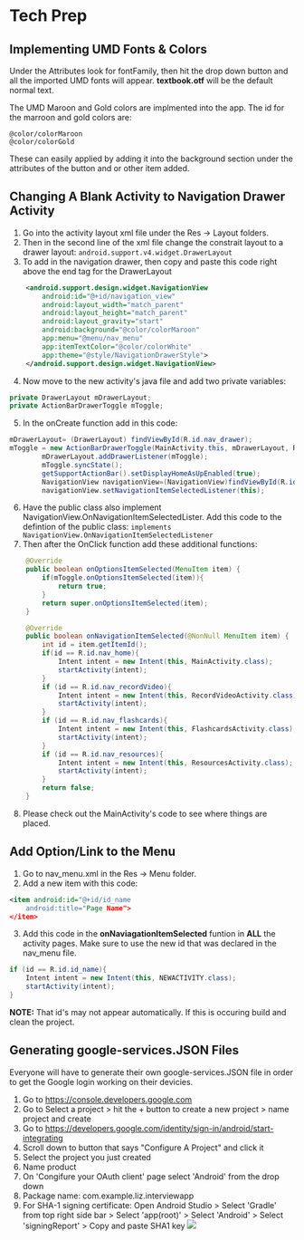 # Tech Prep

## Implementing UMD Fonts & Colors
Under the Attributes look for fontFamily, then hit the drop down button and all the imported UMD fonts will appear. __textbook.otf__ will be the default normal text. 

The UMD Maroon and Gold colors are implmented into the app. The id for the marroon and gold colors are:
```
@color/colorMaroon 
@color/colorGold
```
These can easily applied by adding it into the background section under the attributes of the button and or other item added.

## Changing A Blank Activity to Navigation Drawer Activity
1. Go into the activity layout xml file under the Res -> Layout folders.
2. Then in the second line of the xml file change the constrait layout to a drawer layout: 
	`android.support.v4.widget.DrawerLayout`
3. To add in the navigation drawer, then copy and paste this code right above the end tag for the DrawerLayout
```xml
    <android.support.design.widget.NavigationView
        android:id="@+id/navigation_view"
        android:layout_width="match_parent"
        android:layout_height="match_parent"
        android:layout_gravity="start"
        android:background="@color/colorMaroon"
        app:menu="@menu/nav_menu"
        app:itemTextColor="@color/colorWhite"
        app:theme="@style/NavigationDrawerStyle">
    </android.support.design.widget.NavigationView>
```
4. Now move to the new activity's java file and add two private variables:
```java
private DrawerLayout mDrawerLayout;
private ActionBarDrawerToggle mToggle;
```
5. In the onCreate function add in this code:
```java
mDrawerLayout= (DrawerLayout) findViewById(R.id.nav_drawer);
mToggle = new ActionBarDrawerToggle(MainActivity.this, mDrawerLayout, R.string.open, R.string.close);
        mDrawerLayout.addDrawerListener(mToggle);
        mToggle.syncState();
        getSupportActionBar().setDisplayHomeAsUpEnabled(true);
        NavigationView navigationView=(NavigationView)findViewById(R.id.navigation_view);
        navigationView.setNavigationItemSelectedListener(this);
```
6. Have the public class also implement NavigationView.OnNavigationItemSelectedLister. Add this code to the defintion of the public class:
	`implements NavigationView.OnNavigationItemSelectedListener`
7. Then after the OnClick function add these additional functions:
```java
    @Override
    public boolean onOptionsItemSelected(MenuItem item) {
        if(mToggle.onOptionsItemSelected(item)){
            return true;
        }
        return super.onOptionsItemSelected(item);
    }

    @Override
    public boolean onNavigationItemSelected(@NonNull MenuItem item) {
        int id = item.getItemId();
        if(id == R.id.nav_home){
            Intent intent = new Intent(this, MainActivity.class);
            startActivity(intent);
        }
        if (id == R.id.nav_recordVideo){
            Intent intent = new Intent(this, RecordVideoActivity.class);
            startActivity(intent);
        }
        if (id == R.id.nav_flashcards){
            Intent intent = new Intent(this, FlashcardsActivity.class);
            startActivity(intent);
        }
        if (id == R.id.nav_resources){
            Intent intent = new Intent(this, ResourcesActivity.class);
            startActivity(intent);
        }
        return false;
    }
```
8. Please check out the MainActivity's code to see where things are placed.

## Add Option/Link to the Menu
1. Go to nav_menu.xml in the Res -> Menu folder.
2. Add a new item with this code: 
```xml
<item android:id="@+id/id_name
	android:title="Page Name">
</item>
```
3. Add this code in the __onNaviagationItemSelected__ funtion in __ALL__ the activity pages. Make sure to use the new id that was declared in the nav_menu file. 
```java
if (id == R.id.id_name){
    Intent intent = new Intent(this, NEWACTIVITY.class);
    startActivity(intent);
}
```

__NOTE:__ That id's may not appear automatically. If this is occuring build and clean the project.

## Generating google-services.JSON Files
Everyone will have to generate their own google-services.JSON file in order to get the Google login working on their devicies.

1. Go to https://console.developers.google.com
2. Go to Select a project > hit the + button to create a new project > name project and create
3. Go to https://developers.google.com/identity/sign-in/android/start-integrating
4. Scroll down to button that says "Configure A Project" and click it
5. Select the project you just created
6. Name product
7. On 'Congifure your OAuth client' page select 'Android' from the drop down
8. Package name: com.example.liz.interviewapp
9. For SHA-1 signing certificate: Open Android Studio > Select 'Gradle' from top right side bar > Select 'app(root)' > Select 'Android' > Select 'signingReport' > Copy and paste SHA1 key 
![ ](https://stackoverflow.com/questions/15727912/sha-1-fingerprint-of-keystore-certificate/15727931)
